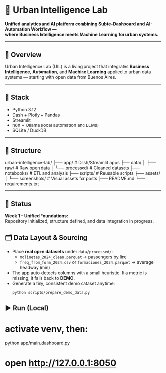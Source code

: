 # 🧠 Urban Intelligence Lab

**Unified analytics and AI platform combining Subte-Dashboard and AI-Automation Workflow —  
where Business Intelligence meets Machine Learning for urban systems.**

---

## 🌆 Overview

Urban Intelligence Lab (UIL) is a living project that integrates **Business Intelligence**, **Automation**, and **Machine Learning** applied to urban data systems — starting with open data from Buenos Aires.

---

## 🧩 Stack

- Python 3.12  
- Dash + Plotly + Pandas  
- Streamlit  
- n8n + Ollama (local automation and LLMs)  
- SQLite / DuckDB

---

## 📁 Structure

urban-intelligence-lab/
├── app/ # Dash/Streamlit apps
├── data/
│ ├── raw/ # Raw open data
│ └── processed/ # Cleaned datasets
├── notebooks/ # ETL and analysis
├── scripts/ # Reusable scripts
├── assets/
│ └── screenshots/ # Visual assets for posts
├── README.md
└── requirements.txt

---

## 🚀 Status

**Week 1 – Unified Foundations:**  
Repository initialized, structure defined, and data integration in progress.


## 🗂 Data Layout & Sourcing

- Place **real open datasets** under `data/processed/`:
  - `molinetes_2024_clean.parquet` → passengers by line
  - `freq_from_form_2024.csv` or `formaciones_2024.parquet` → average headway (min)
- The app auto-detects columns with a small heuristic. If a metric is missing, it falls back to **DEMO**.
- Generate a tiny, consistent demo dataset anytime:
  ```bash
  python scripts/prepare_demo_data.py

## ▶️ Run (Local)

# activate venv, then:
python app/main_dashboard.py
# open http://127.0.0.1:8050
